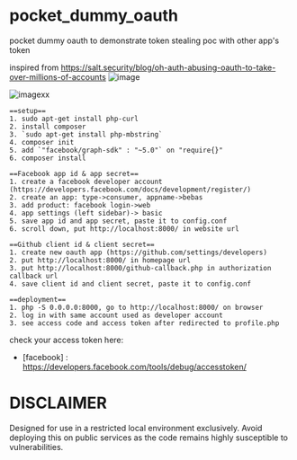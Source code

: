 # pocket_dummy_oauth
pocket dummy oauth to demonstrate token stealing poc with other app's token

inspired from https://salt.security/blog/oh-auth-abusing-oauth-to-take-over-millions-of-accounts
![image](https://github.com/kisanakkkkk/pocket_dummy_oauth/assets/70153248/2d78a8ca-7c7e-4a3e-8350-c0030647ca17)

![imagexx](https://github.com/kisanakkkkk/pocket_dummy_oauth/assets/70153248/3e59604f-51c2-4f93-a678-58fc9a5dc11f)


```
==setup==
1. sudo apt-get install php-curl
2. install composer
3. `sudo apt-get install php-mbstring`
4. composer init
5. add `"facebook/graph-sdk" : "~5.0"` on "require{}"
6. composer install

==Facebook app id & app secret==
1. create a facebook developer account (https://developers.facebook.com/docs/development/register/)
2. create an app: type->consumer, appname->bebas
3. add product: facebook login->web
4. app settings (left sidebar)-> basic
5. save app id and app secret, paste it to config.conf
6. scroll down, put http://localhost:8000/ in website url

==Github client id & client secret==
1. create new oauth app (https://github.com/settings/developers)
2. put http://localhost:8000/ in homepage url
3. put http://localhost:8000/github-callback.php in authorization callback url
4. save client id and client secret, paste it to config.conf

==deployment==
1. php -S 0.0.0.0:8000, go to http://localhost:8000/ on browser
2. log in with same account used as developer account
3. see access code and access token after redirected to profile.php 
```


check your access token here:

- [facebook] : https://developers.facebook.com/tools/debug/accesstoken/

# DISCLAIMER

Designed for use in a restricted local environment exclusively. Avoid deploying this on public services as the code remains highly susceptible to vulnerabilities.